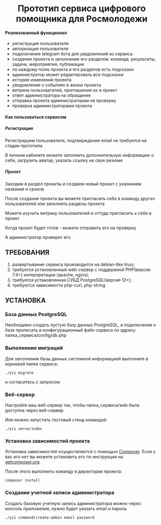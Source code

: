 <p align="center">
    <h1 align="center">Прототип сервиса цифрового помощника для Росмолодежи
</h1></p>

<h4>Реализованный функционал</h4>
<ul>
    <li>регистрация пользователя</li>
    <li>авторизация пользователя</li>
    <li>подключение telegram бота для уведомлений из сервиса</li>
    <li>создание проекта и заполнение его разделов: команда, результаты, задачи, мероприятия, публикации</li>
    <li>по каждому полю проекта и его разделов есть подсказки</li>
    <li>администратор может редактировать все подсказки</li>
    <li>история изменений проекта</li>
    <li>уведомления о событиях в жизни проекта</li>
    <li>витрина пользователей, приглашение их в проект</li>
    <li>ответ администратора на обращение</li>
    <li>отправка проекта администраторам на проверку</li>
    <li>проверка администраторами проекта</li>    
</ul>

<h4>Как пользоваться сервисом</h4>

<h5>Регистрация</h5>
<p>Регистрируем пользователя, подтверждение email не требуется на стадии прототипа</p>
<p>В личном кабинете можете заполнить дополнительную информацию о себе, загрузить аватар, указать ссылку на свое резюме</p>

<h5>Проект</h5>
<p>Заходим в раздел проекты и создаем новый проект с указанием названия и сроков</p>
<p>После создания проекта вы можете пригласить себе в команду других пользователей или заполнить разделы проекта</p>
<p>Можете изучить витрину пользователей и оттуда пригласить к себе в проект</p>
<p>Когда проект будет готов - можете отправить его на проверку</p>
<p>А администратор проверит его</p>



ТРЕБОВАНИЯ
------------
1) развертывание сервиса производится на debian-like linux;
2) требуется установленный web-сервер с поддержкой PHP(версия 7.4+) интерпретации (apache, nginx);
3) требуется установленная СУБД PostgreSQL(версия 12+);
4) требуются зависимости php-curl, php-string


УСТАНОВКА
------------

### База данных PostgreSQL

Необходимо создать пустую базу данных PostgreSQL, а подключение к базе прописать в конфигурационный файл сервиса по адресу: папка_сервиса/config/db.php
### Выполнение миграций

Для заполнения базы данных системной информацией выполните в корневой папке сервиса:
~~~
./yii migrate
~~~
и согласитесь с запросом

### Веб-сервер

Настройте ваш веб-сервер так, чтобы папка_сервиса/web была доступна через веб-сервер.

Или можно запустить тестовый стенд командой:
~~~
./yii serve/index
~~~

### Установка зависимостей проекта

Установка зависимостей осуществляется с помощью [Composer](http://getcomposer.org/). Если у вас его нет вы можете установить его по инструкции
на [getcomposer.org](http://getcomposer.org/doc/00-intro.md#installation-nix).

После этого выполнить команду в директории проекта:

~~~
composer install
~~~

### Создание учетной записи администратора

Создать базовую учетную запись администратора можно через консоль приложения, нужно будет указать email и пароль
~~~
./yii command/create-admin email password
~~~